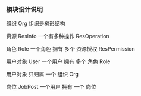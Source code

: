

### 模块设计说明


   组织 Org
       组织是树形结构

  资源 ResInfo
      一个有多种操作 ResOperation

  角色  Role 
     一个角色 拥有 多个 资源授权 ResPermission
 
  用户对象 User
     一个用户 拥有 多个 角色 Role
 
  用户对象 只归属 一个 组织 Org
  
  岗位 JobPost
      一个用户 拥有 一个 岗位
      
  
  
  
  
 
 
